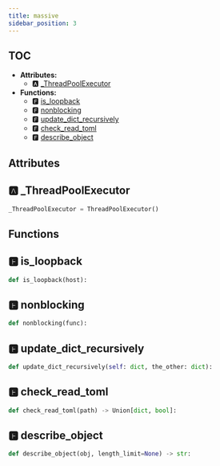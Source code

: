 ```yaml
---
title: massive
sidebar_position: 3
---
```


## TOC

- **Attributes:**
  - 🅰 [\_ThreadPoolExecutor](#🅰-_threadpoolexecutor)
- **Functions:**
  - 🅵 [is\_loopback](#🅵-is_loopback)
  - 🅵 [nonblocking](#🅵-nonblocking)
  - 🅵 [update\_dict\_recursively](#🅵-update_dict_recursively)
  - 🅵 [check\_read\_toml](#🅵-check_read_toml)
  - 🅵 [describe\_object](#🅵-describe_object)

## Attributes

## 🅰 \_ThreadPoolExecutor

```python
_ThreadPoolExecutor = ThreadPoolExecutor()
```


## Functions

## 🅵 is\_loopback

```python
def is_loopback(host):
```
## 🅵 nonblocking

```python
def nonblocking(func):
```
## 🅵 update\_dict\_recursively

```python
def update_dict_recursively(self: dict, the_other: dict):
```
## 🅵 check\_read\_toml

```python
def check_read_toml(path) -> Union[dict, bool]:
```
## 🅵 describe\_object

```python
def describe_object(obj, length_limit=None) -> str:
```
